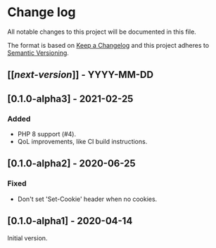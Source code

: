 # Change log
All notable changes to this project will be documented in this file.

The format is based on [Keep a Changelog](http://keepachangelog.com/)
and this project adheres to [Semantic Versioning](http://semver.org/).

## [[*next-version*]] - YYYY-MM-DD

## [0.1.0-alpha3] - 2021-02-25
### Added
- PHP 8 support (#4).
- QoL improvements, like CI build instructions.

## [0.1.0-alpha2] - 2020-06-25
### Fixed
- Don't set 'Set-Cookie' header when no cookies.

## [0.1.0-alpha1] - 2020-04-14
Initial version.
